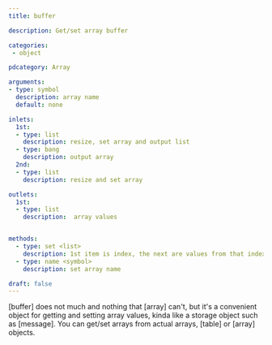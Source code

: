```yaml
---
title: buffer

description: Get/set array buffer

categories:
 - object

pdcategory: Array

arguments:
- type: symbol
  description: array name
  default: none

inlets:
  1st:
  - type: list
    description: resize, set array and output list
  - type: bang
    description: output array
  2nd:
  - type: list
    description: resize and set array

outlets:
  1st:
  - type: list
    description:  array values


methods:
  - type: set <list>
    description: 1st item is index, the next are values from that index
  - type: name <symbol>
    description: set array name

draft: false
---
```


[buffer] does not much and nothing that [array] can't, but it's a convenient object for getting and setting array values, kinda like a storage object such as [message]. You can get/set arrays from actual arrays, [table] or [array] objects.
